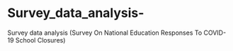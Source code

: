# Survey_data_analysis-
Survey data analysis (Survey On National Education Responses To COVID-19 School Closures)
